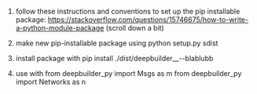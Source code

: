 1.	follow these instructions and conventions to set up the pip installable package:
	https://stackoverflow.com/questions/15746675/how-to-write-a-python-module-package
	(scroll down a bit)

2.	make new pip-installable package using
	python setup.py sdist

3.	install package with
	pip install ./dist/deepbuilder__--blablubb

4.	use with
	from deepbuilder_py import Msgs as m
	from deepbuilder_py import Networks as n


